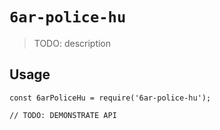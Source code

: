 # `6ar-police-hu`

> TODO: description

## Usage

```
const 6arPoliceHu = require('6ar-police-hu');

// TODO: DEMONSTRATE API
```
